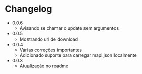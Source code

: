 # Changelog

- 0.0.6
  - Avisando se chamar o update sem argumentos
- 0.0.5
  - Mostrando url de download
- 0.0.4
  - Várias correções importantes
  - Adicionado suporte para carregar mapi.json localmente
- 0.0.3
  - Atualização no readme
